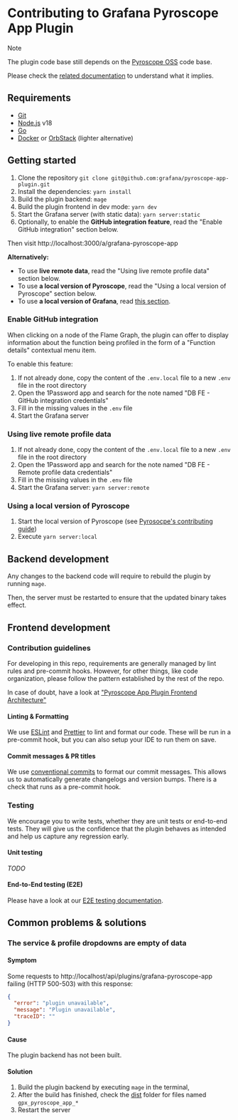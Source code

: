 # Contributing to Grafana Pyroscope App Plugin

> [!NOTE]
> The plugin code base still depends on the [Pyroscope OSS](https://github.com/grafana/pyroscope) code base.

Please check the [related documentation](./CONTRIBUTING-PYROSCOPE-DEPENDENCY.md) to understand what it implies.

## Requirements

- [Git](https://git-scm.com/downloads)
- [Node.js](https://nodejs.org/en) v18
- [Go](https://go.dev/learn/)
- [Docker](https://www.docker.com/get-started/) or [OrbStack](https://orbstack.dev/download) (lighter alternative)

## Getting started

1. Clone the repository `git clone git@github.com:grafana/pyroscope-app-plugin.git`
2. Install the dependencies: `yarn install`
3. Build the plugin backend: `mage`
4. Build the plugin frontend in dev mode: `yarn dev`
5. Start the Grafana server (with static data): `yarn server:static`
6. Optionally, to enable the **GitHub integration feature**, read the "Enable GitHub integration" section below.

Then visit http://localhost:3000/a/grafana-pyroscope-app

**Alternatively:**

- To use **live remote data**, read the "Using live remote profile data" section below.
- To use **a local version of Pyroscope**, read the "Using a local version of Pyroscope" section below.
- To use **a local version of Grafana**, read [this section](./GRAFANA-CROSS-DEVELOPMENT.md).

### Enable GitHub integration

When clicking on a node of the Flame Graph, the plugin can offer to display information about the function being profiled in the form of a "Function details" contextual menu item.

To enable this feature:

1. If not already done, copy the content of the `.env.local` file to a new `.env` file in the root directory
2. Open the 1Password app and search for the note named "DB FE - GitHub integration credentials"
3. Fill in the missing values in the `.env` file
4. Start the Grafana server

### Using live remote profile data

1. If not already done, copy the content of the `.env.local` file to a new `.env` file in the root directory
2. Open the 1Password app and search for the note named "DB FE - Remote profile data credentials"
3. Fill in the missing values in the `.env` file
4. Start the Grafana server: `yarn server:remote`

### Using a local version of Pyroscope

1. Start the local version of Pyroscope (see [Pyrosocpe's contributing guide](https://github.com/grafana/pyroscope/tree/main/docs/internal/contributing))
2. Execute `yarn server:local`

## Backend development

Any changes to the backend code will require to rebuild the plugin by running `mage`.

Then, the server must be restarted to ensure that the updated binary takes effect.

## Frontend development

### Contribution guidelines

For developing in this repo, requirements are generally managed by lint rules and pre-commit hooks. However, for other things, like code organization, please follow the pattern established by the rest of the repo.

In case of doubt, have a look at ["Pyroscope App Plugin Frontend Architecture"](https://docs.google.com/document/d/17lRLcD24JTckh4OonzDagC1aSEEsLZrNHUA6eiiReTQ)

#### Linting & Formatting

We use [ESLint](https://eslint.org/) and [Prettier](https://prettier.io/) to lint and format our code. These will be run in a pre-commit hook, but you can also setup your IDE to run them on save.

#### Commit messages & PR titles

We use [conventional commits](https://www.conventionalcommits.org/) to format our commit messages. This allows us to automatically generate changelogs and version bumps. There is a check that runs as a pre-commit hook.

### Testing

We encourage you to write tests, whether they are unit tests or end-to-end tests. They will give us the confidence that the plugin behaves as intended and help us capture any regression early.

#### Unit testing

_TODO_

#### End-to-End testing (E2E)

Please have a look at our [E2E testing documentation](../e2e/README.md).

## Common problems & solutions

### The service & profile dropdowns are empty of data

#### Symptom

Some requests to http://localhost/api/plugins/grafana-pyroscope-app failing (HTTP 500-503) with this response:

```json
{
  "error": "plugin unavailable",
  "message": "Plugin unavailable",
  "traceID": ""
}
```

#### Cause

The plugin backend has not been built.

#### Solution

1. Build the plugin backend by executing `mage` in the terminal,
2. After the build has finished, check the [dist](../dist) folder for files named `gpx_pyroscope_app_*`
3. Restart the server
